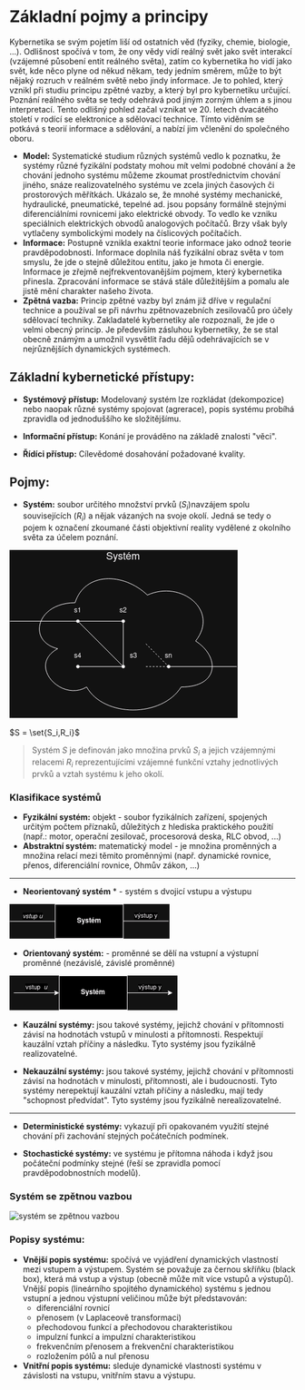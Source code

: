 # Základní pojmy a principy

Kybernetika se svým pojetím liší od ostatních věd (fyziky, chemie, biologie, ...). Odlišnost spočívá v tom, že ony vědy vidí reálný svět jako svět interakcí (vzájemné působení entit reálného světa), zatím co kybernetika ho vidí jako svět, kde něco plyne od někud někam, tedy jedním směrem, může to být nějaký rozruch v reálném světě nebo jindy informace. Je to pohled, který vznikl při studiu principu zpětné vazby, a který byl pro kybernetiku určující. Poznání reálného světa se tedy odehrává pod jiným zorným úhlem a s jinou interpretací. Tento odlišný pohled začal vznikat ve 20. letech dvacátého století v rodící se elektronice a sdělovací technice. Tímto viděním se potkává s teorií informace a sdělování, a nabízí jim včlenění do společného oboru. 
  
* **Model:** Systematické studium různých systémů vedlo k poznatku, že systémy různé fyzikální podstaty mohou mít velmi podobné chování a že chování jednoho systému můžeme zkoumat prostřednictvím chování jiného, snáze realizovatelného systému ve zcela jiných časových či prostorových měřítkách. Ukázalo se, že mnohé systémy mechanické, hydraulické, pneumatické, tepelné ad. jsou popsány formálně stejnými diferenciálními rovnicemi jako elektrické obvody. To vedlo ke vzniku speciálnich elektrických obvodů analogových počítačů. Brzy však byly vytlačeny symbolickými modely na číslicových počítačích.
* **Informace:** Postupně vznikla exaktní teorie informace jako odnož teorie pravděpodobnosti. Informace doplnila náš fyzikální obraz světa v tom smyslu, že jde o stejně důležitou entitu, jako je hmota či energie. Informace je zřejmě nejfrekventovanějším pojmem, který kybernetika přinesla. Zpracování informace se stává stále důležitějším a pomalu ale jistě mění charakter našeho života.
* **Zpětná vazba:** Princip zpětné vazby byl znám již dříve v regulační technice a používal se při návrhu zpětnovazebních zesilovačů pro účely sdělovací techniky. Zakladatelé kybernetiky ale rozpoznali, že jde o velmi obecný princip. Je především zásluhou kybernetiky, že se stal obecně známým a umožnil vysvětlit řadu dějů odehrávajících se v nejrůznějších dynamických systémech.


## Základní kybernetické přístupy:
* **Systémový přístup:** Modelovaný systém lze rozkládat (dekompozice) nebo naopak různé systémy spojovat (agrerace), popis systému probíhá zpravidla od jednoduššího ke složitějšímu.

* **Informační přístup:** Konání je prováděno na základě znalosti "věci".

* **Řídíci přístup:** Cílevědomé dosahování požadované kvality.

## Pojmy:

* **Systém:** soubor určitého množství prvků ($S_i$)navzájem spolu souvisejících ($R_i$) a nějak vázaných na svoje okolí. Jedná se tedy o pojem k označení zkoumané části objektivní reality vydělené z okolního světa za účelem poznání.

<img src="img/system_obecne.drawio.png">

$S = \set{S_i,R_i}$
>Systém $S$ je definován jako množina prvků $S_i$ a jejich vzájemnými relacemi $R_i$ reprezentujícími vzájemné funkční vztahy jednotlivých prvků a vztah systému k jeho okolí.

### Klasifikace systémů
* **Fyzikální systém:** objekt - soubor fyzikálních zařízení, spojených určitým počtem příznaků, důležitých z hlediska praktického použití (např.: motor, operační zesilovač, procesorová deska, RLC obvod, ...)
* **Abstraktní systém:** matematický model - je množina proměnných a množina relací mezi těmito proměnnými (např. dynamické rovnice, přenos, diferenciální rovnice, Ohmův zákon, ...) 

---
* **Neorientovaný systém** * - systém s dvojicí vstupu a výstupu

<img src="img/neorientovany_system.drawio.png">

* **Orientovaný systém:** - proměnné se dělí na vstupní a výstupní proměnné (nezávislé, závislé proměnné)

<img src="img/system.drawio.png">

* **Kauzální systémy:** jsou takové systémy, jejichž chování v přítomnosti závisí na hodnotách vstupů v minulosti a přítomnosti. Respektují kauzální vztah příčiny a následku. Tyto systémy jsou fyzikálně realizovatelné.
  
* **Nekauzální systémy:** jsou takové systémy, jejichž chování v přítomnosti závisí na hodnotách v minulosti, přítomnosti, ale i budoucnosti. Tyto systémy nerepektují kauzální vztah příčiny a následku, mají tedy "schopnost předvídat". Tyto systémy jsou fyzikálně nerealizovatelné.

---

* **Deterministické systémy:** vykazují při opakovaném využití stejné chování při zachování stejných počátečních podmínek.
  
* **Stochastické systémy:** ve systému je přítomna náhoda i když jsou počáteční podmínky stejné (řeší se zpravidla pomocí pravděpodobnostních modelů).

### Systém se zpětnou vazbou
![systém se zpětnou vazbou](https://github.com/skely/SPSE-KYB/blob/main/img/zp%C4%9Btn%C3%A1%20vazba.drawio.png)

### Popisy systému:
* **Vnější popis systému:** spočívá ve vyjádření dynamických vlastností mezi vstupem a výstupem. Systém se považuje za černou skříňku (black box), která má vstup a výstup (obecně může mít více vstupů a výstupů). Vnější popis (lineárního spojitého dynamického) systému s jednou vstupní a jednou výstupní veličinou může být představován:
  * diferenciální rovnicí
  * přenosem (v Laplaceově transformaci)
  * přechodovou funkcí a přechodovou charakteristikou
  * impulzní funkcí a impulzní charakteristikou
  * frekvenčním přenosem a frekvenční charakteristikou
  * rozložením pólů a nul přenosu
* **Vnitřní popis systému:** sleduje dynamické vlastnosti systému v závislosti na vstupu, vnitřním stavu a výstupu. 

